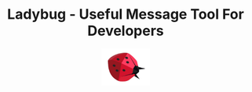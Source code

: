 <h1 style="text-align: center;">Ladybug - Useful Message Tool For Developers</h1>
<div style="text-align: center; display: flex; justify-content: center;">
  <img style="width:20%" src="./md-assets/ladybug.png" alt="Ladybug">
</div>